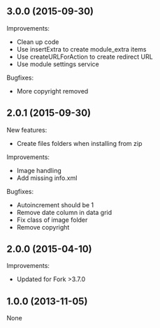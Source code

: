 3.0.0 (2015-09-30)
--
Improvements:

* Clean up code
* Use insertExtra to create module_extra items
* Use createURLForAction to create redirect URL
* Use module settings service

Bugfixes:

* More copyright removed

2.0.1 (2015-09-30)
--
New features:

* Create files folders when installing from zip

Improvements:

* Image handling
* Add missing info.xml

Bugfixes:

* Autoincrement should be 1
* Remove date column in data grid
* Fix class of image folder
* Remove copyright

2.0.0 (2015-04-10)
--
Improvements:

* Updated for Fork >3.7.0

1.0.0 (2013-11-05)
--
None
